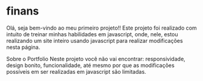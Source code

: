 # finans

Olá, seja bem-vindo ao meu primeiro projeto!! Este projeto foi realizado com intuito de treinar minhas habilidades em javascript, onde, nele, estou realizando um site inteiro usando javascript para realizar modificações nesta página.

Sobre o Portfolio
Neste projeto você não vai encontrar: responsividade, design bonito, funcionalidade, até mesmo por que as modificações possíveis em ser realizadas em javascript são limitadas.
